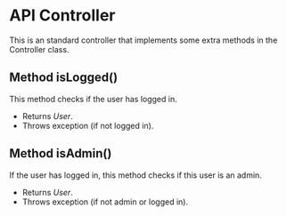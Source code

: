 # API Controller

This is an standard controller that implements some extra methods in the Controller class.

## Method isLogged()

This method checks if the user has logged in.

- Returns *User*.
- Throws exception (if not logged in).

## Method isAdmin()

If the user has logged in, this method checks if this user is an admin.

- Returns *User*.
- Throws exception (if not admin or logged in).
